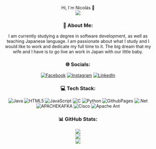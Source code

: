 <div align="center">
<div align="center">Hi, I´m Nicolás</a> 👋</h1> 
</div> 
<img src="https://i.imgur.com/r7JOWsA.png">



### 💫 About Me:
I am currently studying a degree in software development, as well as teaching Japanese language. I am passionate about what I study and I would like to work and dedicate my full time to it. The big dream that my wife and I have is to go live an work in Japan with our little baby.


### 🌐 Socials:
[![Facebook](https://img.shields.io/badge/Facebook-%231877F2.svg?logo=Facebook&logoColor=white)](https://facebook.com/https://www.facebook.com/perripascual/) [![Instagram](https://img.shields.io/badge/Instagram-%23E4405F.svg?logo=Instagram&logoColor=white)](https://instagram.com/https://www.instagram.com/nicoperri18/) [![LinkedIn](https://img.shields.io/badge/LinkedIn-%230077B5.svg?logo=linkedin&logoColor=white)](https://linkedin.com/in/https://www.linkedin.com/in/nicolas-perri/) 

### 💻 Tech Stack:
![Java](https://img.shields.io/badge/java-%23ED8B00.svg?style=for-the-badge&logo=openjdk&logoColor=white) ![HTML5](https://img.shields.io/badge/html5-%23E34F26.svg?style=for-the-badge&logo=html5&logoColor=white) ![JavaScript](https://img.shields.io/badge/javascript-%23323330.svg?style=for-the-badge&logo=javascript&logoColor=%23F7DF1E) ![C](https://img.shields.io/badge/c-%2300599C.svg?style=for-the-badge&logo=c&logoColor=white) ![Python](https://img.shields.io/badge/python-3670A0?style=for-the-badge&logo=python&logoColor=ffdd54) ![GithubPages](https://img.shields.io/badge/github%20pages-121013?style=for-the-badge&logo=github&logoColor=white) ![.Net](https://img.shields.io/badge/.NET-5C2D91?style=for-the-badge&logo=.net&logoColor=white) ![APACHEKAFKA](https://img.shields.io/badge/apachekafka-231F20.svg?style=for-the-badge&logo=apachekafka&logoColor=white&color=%23231F20) ![Cisco](https://img.shields.io/badge/cisco-%23049fd9.svg?style=for-the-badge&logo=cisco&logoColor=black) ![Apache Ant](https://img.shields.io/badge/Apache%20Ant-A81C7D?style=for-the-badge&logo=Apache%20Ant&logoColor=white)
### 📊 GitHub Stats:
![](https://github-readme-stats.vercel.app/api?username=NicolasPerri&theme=dark&hide_border=false&include_all_commits=true&count_private=true)<br/>
![](https://github-readme-streak-stats.herokuapp.com/?user=NicolasPerri&theme=dark&hide_border=false)<br/>
![](https://github-readme-stats.vercel.app/api/top-langs/?username=NicolasPerri&theme=dark&hide_border=false&include_all_commits=true&count_private=true&layout=compact)

<!-- Proudly created with GPRM ( https://gprm.itsvg.in ) -->

<!--
**NicolasPerri/NicolasPerri** is a ✨ _special_ ✨ repository because its `README.md` (this file) appears on your GitHub profile.

Here are some ideas to get you started:

- 🔭 I’m currently working on ...
- 🌱 I’m currently learning ...
- 👯 I’m looking to collaborate on ...
- 🤔 I’m looking for help with ...
- 💬 Ask me about ...
- 📫 How to reach me: ...
- 😄 Pronouns: ...
- ⚡ Fun fact: ...
-->

